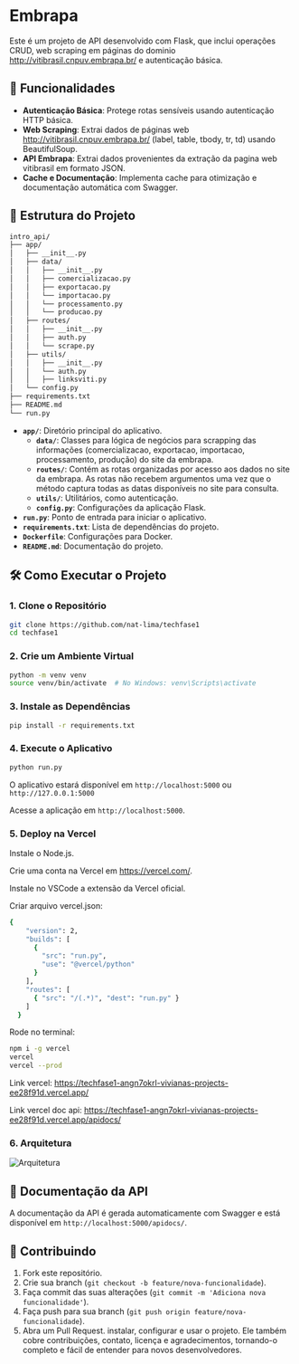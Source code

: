 # Embrapa

Este é um projeto de API desenvolvido com Flask, que inclui operações CRUD, web scraping em páginas do dominio http://vitibrasil.cnpuv.embrapa.br/ e autenticação básica.

## 🚀 Funcionalidades

- **Autenticação Básica**: Protege rotas sensíveis usando autenticação HTTP básica.
- **Web Scraping**: Extrai dados de páginas web http://vitibrasil.cnpuv.embrapa.br/ (label, table, tbody, tr, td) usando BeautifulSoup.
- **API Embrapa**: Extrai dados provenientes da extração da pagina web vitibrasil em formato JSON.
- **Cache e Documentação**: Implementa cache para otimização e documentação automática com Swagger.

## 📁 Estrutura do Projeto

```bash
intro_api/
├── app/
│   ├── __init__.py
│   ├── data/
│   │   ├── __init__.py
│   │   ├── comercializacao.py
│   │   ├── exportacao.py
│   │   └── importacao.py
│   │   └── processamento.py
│   │   └── producao.py
│   ├── routes/
│   │   ├── __init__.py
│   │   ├── auth.py
│   │   └── scrape.py
│   ├── utils/
│   │   ├── __init__.py
│   │   └── auth.py
│   │   ├── linksviti.py
│   └── config.py
├── requirements.txt
├── README.md
└── run.py
```

- **`app/`**: Diretório principal do aplicativo.
  - **`data/`**: Classes para lógica de negócios para scrapping das informações (comercializacao, exportacao, importacao, processamento, produção) do site da embrapa.
  - **`routes/`**: Contém as rotas organizadas por acesso aos dados no site da embrapa. 
                   As rotas não recebem argumentos uma vez que o método captura todas as datas disponíveis no site para consulta.
  - **`utils/`**: Utilitários, como autenticação.
  - **`config.py`**: Configurações da aplicação Flask.
- **`run.py`**: Ponto de entrada para iniciar o aplicativo.
- **`requirements.txt`**: Lista de dependências do projeto.
- **`Dockerfile`**: Configurações para Docker.
- **`README.md`**: Documentação do projeto.

## 🛠️ Como Executar o Projeto

### 1. Clone o Repositório

```bash
git clone https://github.com/nat-lima/techfase1
cd techfase1
```

### 2. Crie um Ambiente Virtual

```bash
python -m venv venv
source venv/bin/activate  # No Windows: venv\Scripts\activate
```

### 3. Instale as Dependências

```bash
pip install -r requirements.txt
```

### 4. Execute o Aplicativo

```bash
python run.py
```

O aplicativo estará disponível em `http://localhost:5000` ou `http://127.0.0.1:5000`

Acesse a aplicação em `http://localhost:5000`.

### 5. Deploy na Vercel

Instale o Node.js.

Crie uma conta na Vercel em https://vercel.com/.

Instale no VSCode a extensão da Vercel oficial.

Criar arquivo vercel.json:
```bash
{
    "version": 2,
    "builds": [
      {
        "src": "run.py",
        "use": "@vercel/python"
      }
    ],
    "routes": [
      { "src": "/(.*)", "dest": "run.py" }
    ]
  }
```
Rode no terminal:

```bash
npm i -g vercel
vercel
vercel --prod
```

Link vercel: https://techfase1-angn7okrl-vivianas-projects-ee28f91d.vercel.app/

Link vercel doc api: https://techfase1-angn7okrl-vivianas-projects-ee28f91d.vercel.app/apidocs/

### 6. Arquitetura

![Arquitetura](https://github.com/user-attachments/assets/a0504d68-3e2d-4189-bd34-4f6a67f82d70)

## 📖 Documentação da API

A documentação da API é gerada automaticamente com Swagger e está disponível em `http://localhost:5000/apidocs/`.

## 🤝 Contribuindo

1. Fork este repositório.
2. Crie sua branch (`git checkout -b feature/nova-funcionalidade`).
3. Faça commit das suas alterações (`git commit -m 'Adiciona nova funcionalidade'`).
4. Faça push para sua branch (`git push origin feature/nova-funcionalidade`).
5. Abra um Pull Request.
instalar, configurar e usar o projeto. Ele também cobre contribuições, contato, licença e agradecimentos, tornando-o completo e fácil de entender para novos desenvolvedores.
